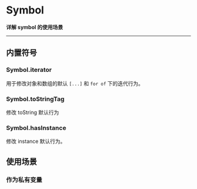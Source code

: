 # Symbol

**详解 symbol 的使用场景**

----


## 内置符号


### Symbol.iterator
用于修改对象和数组的默认 `[...]`  和 `for of` 下的迭代行为。

<!-- TODO: 为什么对 {...} 无效 -->


### Symbol.toStringTag
修改 toString 默认行为

### Symbol.hasInstance
修改 instance 默认行为。
<!-- TODO: 为何采用构造函数模式无效需研究 -->

## 使用场景
### 作为私有变量
